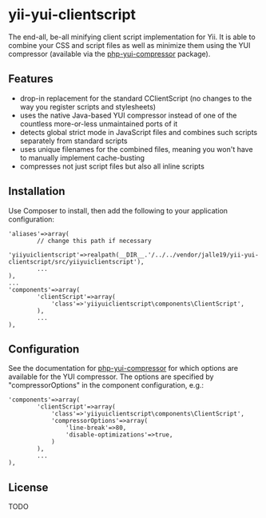 yii-yui-clientscript
====================

The end-all, be-all minifying client script implementation for Yii. It is able to combine your CSS and script files as well as minimize them using the YUI compressor (available via the [php-yui-compressor](https://github.com/Jalle19/php-yui-compressor) package).

Features
--------

* drop-in replacement for the standard CClientScript (no changes to the way you register scripts and stylesheets)
* uses the native Java-based YUI compressor instead of one of the countless more-or-less unmaintained ports of it
* detects global strict mode in JavaScript files and combines such scripts separately from standard scripts
* uses unique filenames for the combined files, meaning you won't have to manually implement cache-busting
* compresses not just script files but also all inline scripts

Installation
------------

Use Composer to install, then add the following to your application configuration:

```
'aliases'=>array(
		// change this path if necessary
		'yiiyuiclientscript'=>realpath(__DIR__.'/../../vendor/jalle19/yii-yui-clientscript/src/yiiyuiclientscript'),
		...
),
...
'components'=>array(
		'clientScript'=>array(
			'class'=>'yiiyuiclientscript\components\ClientScript',
		),
		...
),

```

Configuration
-------------

See the documentation for [php-yui-compressor](https://github.com/Jalle19/php-yui-compressor) for which options are available for the YUI compressor. The options are specified by "compressorOptions" in the component configuration, e.g.:

```
'components'=>array(
		'clientScript'=>array(
			'class'=>'yiiyuiclientscript\components\ClientScript',
			'compressorOptions'=>array(
				'line-break'=>80,
				'disable-optimizations'=>true,
			)
		),
		...
),
```

License
-------

TODO
